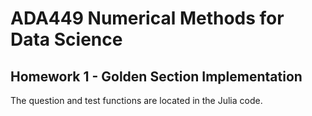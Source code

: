 # ADA449 Numerical Methods for Data Science

## Homework 1 - Golden Section Implementation

The question and test functions are located in the Julia code.
